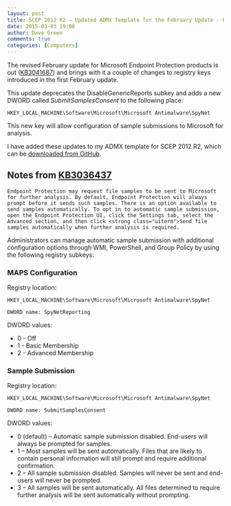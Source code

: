 ```yaml
---
layout: post
title: SCEP 2012 R2 – Updated ADMX Template for the February Update - KB3041687
date: 2015-03-03 19:00
author: Dave Green
comments: true
categories: [Computers]
---
```

The revised February update for Microsoft Endpoint Protection products is out ([KB3041687](http://support.microsoft.com/kb/3041687)) and brings with it a couple of changes to registry keys introduced in the first February update.

This update deprecates the DisableGenericReports subkey and adds a new DWORD called *SubmitSamplesConsent* to the following place:

    HKEY_LOCAL_MACHINE\Software\Microsoft\Microsoft Antimalware\SpyNet

This new key will allow configuration of sample submissions to Microsoft for analysis.

I have added these updates to my ADMX template for SCEP 2012 R2, which can be [downloaded from GitHub](https://github.com/davegreen/miscellaneous/tree/master/CustomADMX).

## Notes from [KB3036437](http://support.microsoft.com/kb/3036437)

    Endpoint Protection may request file samples to be sent to Microsoft for further analysis. By default, Endpoint Protection will always prompt before it sends such samples. There is an option available to send samples automatically. To opt in to automatic sample submission, open the Endpoint Protection UI, click the Settings tab, select the Advanced section, and then click <strong class="uiterm">Send file samples automatically when further analysis is required.

Administrators can manage automatic sample submission with additional configuration options through WMI, PowerShell, and Group Policy by using the following registry subkeys:

### MAPS Configuration

Registry location:

    HKEY_LOCAL_MACHINE\Software\Microsoft\Microsoft Antimalware\SpyNet

    DWORD name: SpyNetReporting

DWORD values:

- 0 - Off
- 1 - Basic Membership
- 2 - Advanced Membership

### Sample Submission

Registry location:

    HKEY_LOCAL_MACHINE\Software\Microsoft\Microsoft Antimalware\SpyNet

    DWORD name: SubmitSamplesConsent

DWORD values:

- 0 (default) – Automatic sample submission disabled. End-users will always be prompted for samples.
- 1 – Most samples will be sent automatically. Files that are likely to contain personal information will still prompt and require additional confirmation.
- 2 – All sample submission disabled. Samples will never be sent and end-users will never be prompted.
- 3 – All samples will be sent automatically. All files determined to require further analysis will be sent automatically without prompting.